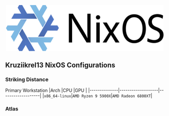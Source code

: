 <p align="center">
  <a href="https://nixos.org">
    <picture>
      <source media="(prefers-color-scheme: light)" srcset="https://raw.githubusercontent.com/NixOS/nixos-homepage/main/public/logo/nixos-hires.png">
      <source media="(prefers-color-scheme: dark)" srcset="https://raw.githubusercontent.com/NixOS/nixos-artwork/master/logo/nixos-white.png">
      <img src="https://raw.githubusercontent.com/NixOS/nixos-homepage/main/public/logo/nixos-hires.png" width="500px" alt="NixOS logo">
    </picture>
  </a>
</p>

## Kruziikrel13 NixOS Configurations
### Striking Distance
Primary Workstation
|Arch          |CPU                |GPU                |
|--------------|-------------------|-------------------|
|`x86_64-linux`|`AMD Ryzen 9 5900X`|`AMD Radeon 6800XT`|
### Atlas

